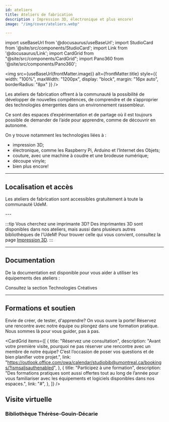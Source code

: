 ```yaml
---
id: ateliers
title: Ateliers de fabrication
description : Impression 3D, électronique et plus encore!
image: "/img/cover/ateliers.webp"

---
```


import useBaseUrl from '@docusaurus/useBaseUrl';
import StudioCard from '@site/src/components/StudioCard';
import Link from '@docusaurus/Link';
import CardGrid from "@site/src/components/CardGrid";
import Pano360 from '@site/src/components/Pano360';


<img 
  src={useBaseUrl(frontMatter.image)} 
  alt={frontMatter.title} 
  style={{
    width: "100%",
    maxWidth: "1200px",
    display: "block",
    margin: "16px auto",
    borderRadius: "8px"
  }} 
/>

Les ateliers de fabrication offrent à la communauté la possibilité de développer de nouvelles compétences, de comprendre et de s’approprier des technologies émergentes dans un environnement rassembleur.

Ce sont des espaces d’expérimentation et de partage où il est toujours possible de demander de l’aide pour apprendre, comme de découvrir en autonome. 

On y trouve notamment les technologies liées à :
- impression 3D;
- électronique, comme les Raspberry Pi, Arduino et l’Internet des Objets;
- couture, avec une machine à coudre et une brodeuse numérique;
- découpe vinyle;
- bien plus encore!


---

## Localisation et accès

Les ateliers de fabrication sont accessibles gratuitement à toute la communauté UdeM.

<div
  className="grid grid--3"
  style={{ display: "grid", gap: "1rem", gridTemplateColumns: "repeat(auto-fit, minmax(250px, 1fr))" }}
>
  <StudioCard
    title="Bibliothèque Hubert Reeves"
    location="Campus MIL, Aile A, local A-0724.4"
    mapLink="https://maps.app.goo.gl/T6E9TaKNk6dDgrds9"
    description=""
    reserveLink=""
    reserveText=""
  />
  <StudioCard
    title="Bibliothèque Thérèse-Gouin-Décarie"
    location="2e étage, local G-305-10"
    mapLink="https://maps.app.goo.gl/t8GE4RdMBEJiHJtd8"
    description=""
    reserveLink=""
    reserveText=""
  />
  <StudioCard
    title="Bibliothèque de mathématiques et informatique"
    location="Pavillon André-Aisenstadt, local 2432"
    mapLink="https://maps.app.goo.gl/Jwg5Q34WrjR7vhGV8"
    description=""
    reserveLink=""
    reserveText=""
  />
</div>
---

:::tip Vous cherchez une imprimante 3D?
Des imprimantes 3D sont disponibles dans nos ateliers, mais aussi dans plusieurs autres bibliothèques de l'UdeM!
Pour trouver celle qui vous convient, consultez la page [Impression 3D](/creatives/impression3d).
:::

---

## Documentation

De la documentation est disponible pour vous aider à utiliser les équipements des ateliers :

<Link to="/creatives" className="button button--primary">
  Consultez la section Technologies Créatives
</Link>

---

## Formations et soutien

Envie de créer, de tester, d'apprendre? On vous ouvre la porte!
Réservez une rencontre avec notre équipe ou plongez dans une formation pratique. Nous sommes là pour vous guider, pas à pas.

<CardGrid
  items={[
    {
      title: "Réservez une consultation",
      description: "Avant votre première visite, pourquoi ne pas réserver une rencontre avec un membre de notre équipe? C’est l’occasion de poser vos questions et de bien planifier votre projet.",
      link: "https://outlook.office.com/owa/calendar/studiobib@umontreal.ca/bookings/?ismsaljsauthenabled",
    },
    {
      title: "Participez à une formation",
      description: "Des formations pratiques sont aussi offertes tout au long de l’année pour vous familiariser avec les équipements et logiciels disponibles dans nos espaces.",
      link: "#",
    },
  ]}
/>

## Visite virtuelle

### Bibliothèque Thérèse-Gouin-Décarie

<Pano360
  image="/img/pano/ateliertgd.webp"
  legende="Vue en 360° de l'atelier de fabrication"
  title="Atelier de fabrication"
  alt="Vue en 360° de l'atelier de fabrication"
/>

